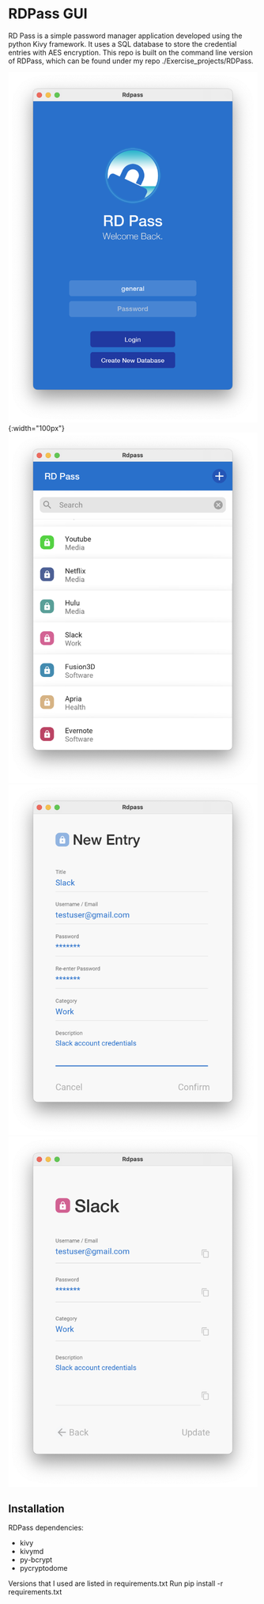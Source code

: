 # RDPass GUI

RD Pass is a simple password manager application developed using the python Kivy framework. It uses a SQL database to store the credential entries with AES encryption. This repo is built on the command line version of RDPass, which can be found under my repo ./Exercise_projects/RDPass.

![alt text](ui/example_screenshots/example_loginscreen.png){:width="100px"}
![alt text](ui/example_screenshots/example_menuscreen.png)
![alt text](ui/example_screenshots/example_addentryscreen.png)
![alt text](ui/example_screenshots/example_entryscreen.png)

## Installation

RDPass dependencies:
* kivy
* kivymd
* py-bcrypt
* pycryptodome

Versions that I used are listed in requirements.txt
Run pip install -r requirements.txt


